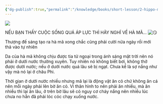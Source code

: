 ```yaml
---
{"dg-publish":true,"permalink":"/knowledge/books/short-lesson/2-hippo-motivation/","pinned":"false"}
---
```


![](/img/user/assets/images/Knowledge/Books/ShortLesson/IMG-20251005233012049.png)

NẾU BẠN THẤY CUỘC SỐNG QUÁ ÁP LỰC THÌ HÃY NGHĨ VỀ HÀ MÃ… ![😏](https://static.xx.fbcdn.net/images/emoji.php/v9/t4/1/16/1f60f.png)

Thượng đế sáng tạo ra hà mã xong chắc cũng phải cười nửa ngày rồi mới thả vào tự nhiên

Da của hà mã không chịu được tia tử ngoại trong ánh sáng mặt trời nên nó phải ở dưới nước thường xuyên. Tuy nhiên nó không biết bơi, không thở được dưới nước; nếu ở dưới nước quá lâu sẽ bị ngạt. Chưa kể là sợ nắng như vậy mà nó lại ở châu Phi.

Thời gian ở dưới nước nhiều nhưng mã lại là động vật ăn cỏ chứ không ăn cá nên mỗi ngày phải lên bờ ăn cỏ. Vì thân hình to nên phải ăn nhiều, mà ăn nhiều thì lại ăn lâu, ở trên bờ lâu sẽ có nguy cơ cháy nắng nên nhiều lúc chưa no hẳn đã phải lóc cóc chạy xuống nước.

